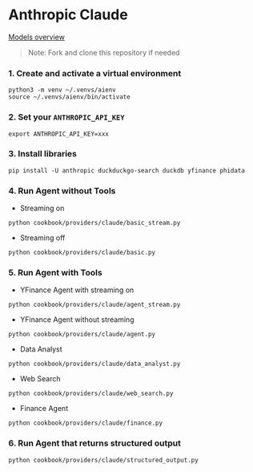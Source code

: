 # Anthropic Claude

[Models overview](https://docs.anthropic.com/claude/docs/models-overview)

> Note: Fork and clone this repository if needed

### 1. Create and activate a virtual environment

```shell
python3 -m venv ~/.venvs/aienv
source ~/.venvs/aienv/bin/activate
```

### 2. Set your `ANTHROPIC_API_KEY`

```shell
export ANTHROPIC_API_KEY=xxx
```

### 3. Install libraries

```shell
pip install -U anthropic duckduckgo-search duckdb yfinance phidata
```

### 4. Run Agent without Tools

- Streaming on

```shell
python cookbook/providers/claude/basic_stream.py
```

- Streaming off

```shell
python cookbook/providers/claude/basic.py
```

### 5. Run Agent with Tools

- YFinance Agent with streaming on

```shell
python cookbook/providers/claude/agent_stream.py
```

- YFinance Agent without streaming

```shell
python cookbook/providers/claude/agent.py
```

- Data Analyst

```shell
python cookbook/providers/claude/data_analyst.py
```

- Web Search

```shell
python cookbook/providers/claude/web_search.py
```

- Finance Agent

```shell
python cookbook/providers/claude/finance.py
```

### 6. Run Agent that returns structured output

```shell
python cookbook/providers/claude/structured_output.py
```

